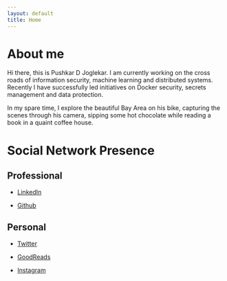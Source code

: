 ```yaml
---
layout: default
title: Home
---
```


# [](#header-1)About me

Hi there, this is Pushkar D Joglekar.  I am currently working on the cross roads of information security, machine learning and distributed systems. Recently I have successfully led initiatives on Docker security, secrets management and data protection. 

In my spare time, I explore the beautiful Bay Area on his bike, capturing the scenes through his camera, sipping some hot chocolate while reading a book in a quaint coffee house.

# [](#header-1)Social Network Presence

## [](#header-2)Professional 

* [LinkedIn](https://www.linkedin.com/in/pushkardj/)

* [Github](https://github.com/PushkarJ)

## [](#header-2)Personal 

* [Twitter](https://twitter.com/PuDiJoglekar)

* [GoodReads](https://www.goodreads.com/user/show/62575989-pushkar-joglekar)

* [Instagram](https://www.instagram.com/pdjclicks/)

